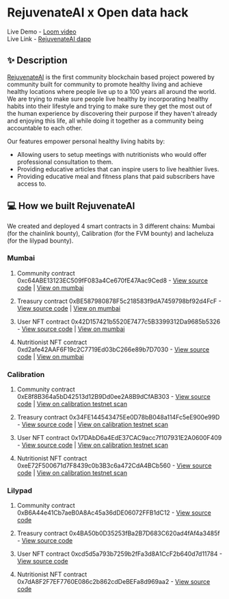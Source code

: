 # RejuvenateAI x Open data hack 

Live Demo - [Loom video](https://www.loom.com/share/eca77dc62eab413284ddd31d12a7fe3a) <br />
Live Link - [RejuvenateAI dapp](https://rejuvenate-ai.netlify.app/) <br />

## ✨ Description

[RejuvenateAI](https://rejuvenate-ai.netlify.app/) is the first community blockchain based project powered by community built for community to promote healthy living and achieve  healthy locations where people live up to a 100 years all around the world. We are trying to make sure people live healthy by incorporating healthy habits into their lifestyle and trying to make sure they get the most out of the human experience by discovering their purpose if they haven't already and enjoying this life, all while doing it together as a community being accountable to each other.

Our features empower personal healthy living habits by:

- Allowing users to setup meetings with nutritionists who would offer professional consultation to them.
- Providing educative articles that can inspire users to live healthier lives. 
- Providing educative meal and fitness plans that paid subscribers have access to.

## 💻 How we built RejuvenateAI

We created and deployed 4 smart contracts in 3 different chains: Mumbai (for the chainlink bounty), Calibration (for the FVM bounty) and lacheluza (for the lilypad bounty).

### Mumbai

1. Community contract 0xc64ABE13123EC509fF083a4Ce670fE47Aac9Ced8 - [View source code](https://github.com/open-data-hack/smart-contracts/blob/main/contracts/CommunityChainlink.sol) | [View on mumbai](https://mumbai.polygonscan.com/address/0xc64ABE13123EC509fF083a4Ce670fE47Aac9Ced8)

2. Treasury contract 0xBE587980878F5c218583f9dA7459798bf92d4FcF - [View source code](https://github.com/open-data-hack/smart-contracts/blob/main/contracts/Treasury.sol) | [View on mumbai](https://mumbai.polygonscan.com/address/0xBE587980878F5c218583f9dA7459798bf92d4FcF)

3. User NFT contract 0x42D157421b5520E7477c5B3399312Da9685b5326 - [View source code](https://github.com/open-data-hack/smart-contracts/blob/main/contracts/UserNFT.sol) | [View on mumbai](https://mumbai.polygonscan.com/address/0x42D157421b5520E7477c5B3399312Da9685b5326)

4. Nutritionist NFT contract 0xd2afe42AAF6F19c2C7719Ed03bC266e89b7D7030 - [View source code](https://github.com/open-data-hack/smart-contracts/blob/main/contracts/NutritionistNFT.sol) | [View on mumbai](https://mumbai.polygonscan.com/address/0xd2afe42AAF6F19c2C7719Ed03bC266e89b7D7030)



### Calibration

1. Community contract 0xE8f8B364a5bD42513d12B9Dd0ee2A8B9dCfAB303 - [View source code](https://github.com/open-data-hack/smart-contracts/blob/main/contracts/CommunityFVM.sol) | [View on calibration testnet scan](https://calibration.filscan.io/en/address/0xE8f8B364a5bD42513d12B9Dd0ee2A8B9dCfAB303/)

2. Treasury contract 0x34FE144543475Ee0D78bB048a114Fc5eE900e99D - [View source code](https://github.com/open-data-hack/smart-contracts/blob/main/contracts/Treasury.sol) | [View on calibration testnet scan](https://calibration.filscan.io/en/address/0x34FE144543475Ee0D78bB048a114Fc5eE900e99D)

3. User NFT contract 0x17DAbD6a4EdE37CAC9acc7f107931E2A0600F409 - [View source code](https://github.com/open-data-hack/smart-contracts/blob/main/contracts/UserNFT.sol) | [View on calibration testnet scan](https://calibration.filscan.io/en/address/0x17DAbD6a4EdE37CAC9acc7f107931E2A0600F409)

4. Nutritionist NFT contract 0xeE72F500671d7F8439c0b3B3c6a472CdA4BCb560 - [View source code](https://github.com/open-data-hack/smart-contracts/blob/main/contracts/NutritionistNFT.sol) | [View on calibration testnet scan](https://calibration.filscan.io/en/address/0xeE72F500671d7F8439c0b3B3c6a472CdA4BCb560)



### Lilypad

1. Community contract 0xB6A44e41Cb7aeB0A8Ac45a36dDE06072FFB1dC12 - [View source code](https://github.com/open-data-hack/smart-contracts/blob/main/contracts/CommunityLilypad.sol) 

2. Treasury contract 0x4BA50b0D35253fBa2B7D683C620ad4fAf4a3485f - [View source code](https://github.com/open-data-hack/smart-contracts/blob/main/contracts/Treasury.sol)

3. User NFT contract 0xcd5d5a793b7259b2fFa3d8A1CcF2b640d7d11784 - [View source code](https://github.com/open-data-hack/smart-contracts/blob/main/contracts/UserNFT.sol) 

4. Nutritionist NFT contract 0x7dA8F2F7EF7760E086c2b862cdDeBEFa8d969aa2 - [View source code](https://github.com/open-data-hack/smart-contracts/blob/main/contracts/NutritionistNFT.sol)

